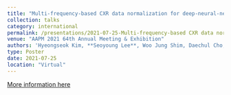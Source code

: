 ```yaml
---
title: "Multi-frequency-based CXR data normalization for deep-neural-network classifier"
collection: talks
category: international
permalink: /presentations/2021-07-25-Multi-frequency-based CXR data normalization for deep-neural-network classifier
venue: "AAPM 2021 64th Annual Meeting & Exhibition"
authors: 'Hyeongseok Kim, **Seoyoung Lee**, Woo Jung Shim, Daechul Cho, Seungryong Cho'
type: Poster
date: 2021-07-25
location: "Virtual"
---
```


[More information here](https://w4.aapm.org/meetings/2021AM/programInfo/programSession.php?sid=9338)

